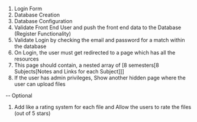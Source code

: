 1. Login Form
2. Database Creation
3. Database Configuration
4. Validate Front End User and push the front end data to the Database (Register Functionality)
5. Validate Login by checking the email and password for a match within the database
6. On Login, the user must get redirected to a page which has all the resources
7. This page should contain, a nested array of [8 semesters[8 Subjects[Notes and Links for each Subject]]]
8. If the user has admin privileges, Show another hidden page where the user can upload files


-- Optional
1. Add like a rating system for each file and Allow the users to rate the files (out of 5 stars)